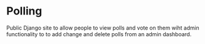 # Polling

Public Django site to allow people to view polls and vote on them wiht admin functionality to to add change and delete polls from an admin dashboard.
